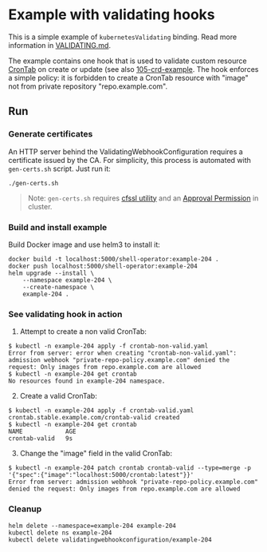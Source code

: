 # Example with validating hooks

This is a simple example of `kubernetesValidating` binding. Read more information in [VALIDATING.md](../../VALIDATING.md).

The example contains one hook that is used to validate custom resource [CronTab](https://kubernetes.io/docs/tasks/extend-kubernetes/custom-resources/custom-resource-definitions/) on create or update (see also [105-crd-example](../105-crd-example/README.md). The hook enforces a simple policy: it is forbidden to create a CronTab resource with "image" not from private repository "repo.example.com".

## Run

### Generate certificates

An HTTP server behind the ValidatingWebhookConfiguration requires a certificate issued by the CA. For simplicity, this process is automated with `gen-certs.sh` script. Just run it:

```
./gen-certs.sh
```

> Note: `gen-certs.sh` requires [cfssl utility](https://github.com/cloudflare/cfssl/releases/latest) and an [Approval Permission](https://kubernetes.io/docs/tasks/tls/managing-tls-in-a-cluster) in cluster.

### Build and install example

Build Docker image and use helm3 to install it:

```
docker build -t localhost:5000/shell-operator:example-204 .
docker push localhost:5000/shell-operator:example-204
helm upgrade --install \
    --namespace example-204 \
    --create-namespace \
    example-204 .
```

### See validating hook in action

1. Attempt to create a non valid CronTab:

```
$ kubectl -n example-204 apply -f crontab-non-valid.yaml
Error from server: error when creating "crontab-non-valid.yaml": admission webhook "private-repo-policy.example.com" denied the request: Only images from repo.example.com are allowed
$ kubectl -n example-204 get crontab
No resources found in example-204 namespace.
```

2. Create a valid CronTab:

```
$ kubectl -n example-204 apply -f crontab-valid.yaml
crontab.stable.example.com/crontab-valid created
$ kubectl -n example-204 get crontab
NAME            AGE
crontab-valid   9s
```

3. Change the "image" field in the valid CronTab:

```
$ kubectl -n example-204 patch crontab crontab-valid --type=merge -p '{"spec":{"image":"localhost:5000/crontab:latest"}}'
Error from server: admission webhook "private-repo-policy.example.com" denied the request: Only images from repo.example.com are allowed
```

### Cleanup

```
helm delete --namespace=example-204 example-204
kubectl delete ns example-204
kubectl delete validatingwebhookconfiguration/example-204
```
